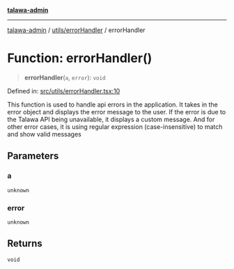 [**talawa-admin**](../../../README.md)

***

[talawa-admin](../../../README.md) / [utils/errorHandler](../README.md) / errorHandler

# Function: errorHandler()

> **errorHandler**(`a`, `error`): `void`

Defined in: [src/utils/errorHandler.tsx:10](https://github.com/bint-Eve/talawa-admin/blob/3ea1bc8148fd1f2efa92a17958ea5a5df0d9cc86/src/utils/errorHandler.tsx#L10)

This function is used to handle api errors in the application.
It takes in the error object and displays the error message to the user.
If the error is due to the Talawa API being unavailable, it displays a custom message. And for other error cases, it is using regular expression (case-insensitive) to match and show valid messages

## Parameters

### a

`unknown`

### error

`unknown`

## Returns

`void`

